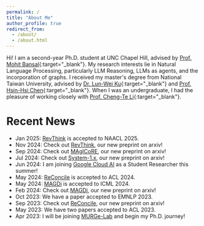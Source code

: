 ```yaml
---
permalink: /
title: "About Me"
author_profile: true
redirect_from: 
  - /about/
  - /about.html
---
```


Hi! I am a second-year Ph.D. student at UNC Chapel Hill, advised by [Prof. Mohit Bansal](https://www.cs.unc.edu/~mbansal/){:target="\_blank"}. My research interests lie in Natural Language Processing, particularly LLM Reasoning, LLMs as agents, and the incorporation of graphs. I received my master's degree from National Taiwan University, advised by [Dr. Lun-Wei Ku](https://www.iis.sinica.edu.tw/pages/lwku/index_zh.html){:target="\_blank"} and [Prof. Hsin-Hsi Chen](http://nlg.csie.ntu.edu.tw/advisor.php){:target="\_blank"}. When I was an undergraduate, I had the pleasure of working closely with [Prof. Cheng-Te Li](https://sites.google.com/view/chengteli/){:target="\_blank"}. 

# Recent News
- Jan 2025: [RevThink](https://arxiv.org/abs/2411.19865) is accepted to NAACL 2025.
- Nov 2024: Check out [RevThink](https://arxiv.org/abs/2411.19865), our new preprint on arxiv!
- Sep 2024: Check out [MAgICoRE](https://arxiv.org/abs/2409.12147), our new preprint on arxiv!
- Jul 2024: Check out [System-1.x](https://arxiv.org/abs/2407.14414), our new preprint on arxiv!
- Jun 2024: I am joining [Google Cloud AI](https://research.google/teams/cloud-ai/) as a Student Researcher this summer!
- May 2024: [ReConcile](https://arxiv.org/pdf/2309.13007) is accepted to ACL 2024.
- May 2024: [MAGDi](https://arxiv.org/abs/2402.01620) is accepted to ICML 2024.
- Feb 2024:	Check out [MAGDi](https://arxiv.org/abs/2402.01620), our new preprint on arxiv!
- Oct 2023:	We have a paper accepted to EMNLP 2023.
- Sep 2023: Check out [ReConcile](https://arxiv.org/pdf/2309.13007), our new preprint on arxiv!
- May 2023:	We have two papers accepted to ACL 2023.
- Apr 2023:	I will be joining [MURGe-Lab](https://murgelab.cs.unc.edu/) and begin my Ph.D. journey!
